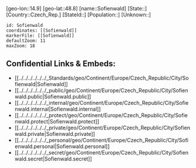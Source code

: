 ﻿---
location: [48.8,14.9]
mapzoom: [7,12] 
mapmarker: city 
type: City
tags:
- geo/City


SpocWebEntityId: 34342
isDeleted: false
confidential: public

---
[geo-lon::14.9]
[geo-lat::48.8]
[name::Sofienwald]
[State::]
[Country::Czech_Rep.]
[StateId::]
[Population::]
[Unknown::]


```leaflet
id: Sofienwald
coordinates: [[Sofienwald]]
markerFile: [[Sofienwald]]
defaultZoom: 11 
maxZoom: 18
```


## Confidential Links & Embeds: 
- [[../../../../../../_Standards/geo/Continent/Europe/Czech_Republic/City/Sofienwald|Sofienwald]] 
- [[../../../../../../_public/geo/Continent/Europe/Czech_Republic/City/Sofienwald.public|Sofienwald.public]] 
- [[../../../../../../_internal/geo/Continent/Europe/Czech_Republic/City/Sofienwald.internal|Sofienwald.internal]] 
- [[../../../../../../_protect/geo/Continent/Europe/Czech_Republic/City/Sofienwald.protect|Sofienwald.protect]] 
- [[../../../../../../_private/geo/Continent/Europe/Czech_Republic/City/Sofienwald.private|Sofienwald.private]] 
- [[../../../../../../_personal/geo/Continent/Europe/Czech_Republic/City/Sofienwald.personal|Sofienwald.personal]] 
- [[../../../../../../_secret/geo/Continent/Europe/Czech_Republic/City/Sofienwald.secret|Sofienwald.secret]] 
